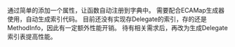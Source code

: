 通过简单的添加一个属性，让函数自动注册到字典中。
需要配合ECAMap生成器使用，自动生成索引代码。
目前还没有实现存Delegate的索引，存的还是MethodInfo，因此有一定额外性能开销。
待有相关需求后，再改为生成Delegate索引表提高性能。
